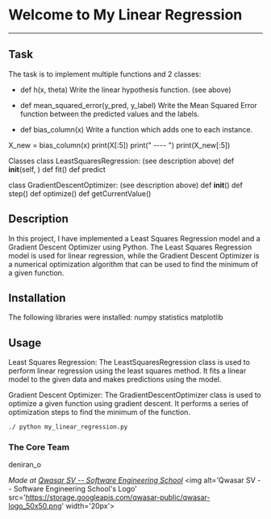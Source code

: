 # Welcome to My Linear Regression
***

## Task
The task is to implement multiple functions and 2 classes:
- def h(x, theta)
Write the linear hypothesis function. (see above)

- def mean_squared_error(y_pred, y_label)
Write the Mean Squared Error function between the predicted values and the labels.

- def bias_column(x)
Write a function which adds one to each instance.

X_new = bias_column(x)
print(X[:5])
print(" ---- ")
print(X_new[:5])

Classes
class LeastSquaresRegression: (see description above)
  def __init__(self, )
  def fit()
  def predict

class GradientDescentOptimizer: (see description above)
  def __init__()
  def step()
  def optimize()
  def getCurrentValue()

## Description
In this project, I have implemented a Least Squares Regression model and a Gradient Descent Optimizer using Python.
The Least Squares Regression model is used for linear regression, while the Gradient Descent Optimizer is a numerical optimization algorithm that can be used to find the minimum of a given function.

## Installation
The following libraries were installed:
numpy
statistics
matplotlib

## Usage
Least Squares Regression:
The LeastSquaresRegression class is used to perform linear regression using the least squares method. 
It fits a linear model to the given data and makes predictions using the model.

Gradient Descent Optimizer:
The GradientDescentOptimizer class is used to optimize a given function using gradient descent. 
It performs a series of optimization steps to find the minimum of the function.
```
./ python my_linear_regression.py
```

### The Core Team
deniran_o


<span><i>Made at <a href='https://qwasar.io'>Qwasar SV -- Software Engineering School</a></i></span>
<span><img alt='Qwasar SV -- Software Engineering School's Logo' src='https://storage.googleapis.com/qwasar-public/qwasar-logo_50x50.png' width='20px'></span>
